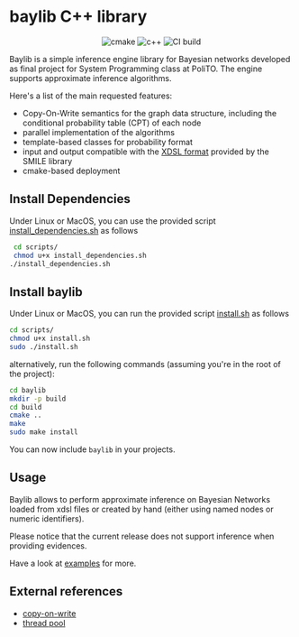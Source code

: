 # baylib C++ library
<p align="center">
 <img alt="cmake" src="https://img.shields.io/badge/cmake-v3.10.0+-green"/>
 <img alt="c++" src="https://img.shields.io/badge/C++-17 | 20-blue.svg?style=flat&logo=c%2B%2B"/> 
 <img alt="CI build" src="https://github.com/mspronesti/baylib/actions/workflows/ci.yml/badge.svg"/> 
</p>

Baylib is a simple inference engine library for Bayesian networks developed as final project for System Programming class at PoliTO.
The engine supports approximate inference algorithms.

Here's a list of the main requested features:
* Copy-On-Write semantics for the graph data structure, including the conditional probability table (CPT) of each node 
* parallel implementation of the algorithms 
* template-based classes for probability format
* input and output compatible with the [XDSL format](https://support.bayesfusion.com/docs/) provided by the SMILE library
* cmake-based deployment

## Install Dependencies
Under Linux or MacOS, you can use 
the provided script [install_dependencies.sh](scripts/install_dependencies.sh) as follows
```bash
 cd scripts/
 chmod u+x install_dependencies.sh
./install_dependencies.sh
```

## Install baylib
Under Linux or MacOS, you can 
run the provided script [install.sh](scripts/install.sh) as follows
```bash
cd scripts/
chmod u+x install.sh
sudo ./install.sh
```
alternatively, run the following commands
(assuming you're in the root of the project):
```bash
cd baylib
mkdir -p build
cd build
cmake ..
make
sudo make install
```
You can now include `baylib` in your projects.
## Usage
Baylib allows to perform approximate inference on Bayesian Networks loaded from xdsl files
or created by hand (either using named nodes or numeric identifiers). 

Please notice that the current release
does not support inference when providing evidences.

Have a look at [examples](examples) for more.

## External references
* [copy-on-write](https://doc.qt.io/qt-5/qsharedpointer.html)
* [thread pool](https://github.com/bshoshany/thread-pool)
